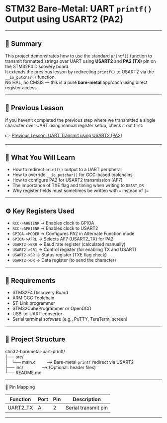 # STM32 Bare-Metal: UART `printf()` Output using USART2 (PA2)

---

## 📌 Summary

This project demonstrates how to use the standard `printf()` function to transmit formatted strings over UART using **USART2** and **PA2 (TX)** pin on the STM32F4 Discovery board.  
It extends the previous lesson by redirecting `printf()` to USART2 via the `__io_putchar()` function.  
No HAL, no CMSIS — this is a pure **bare-metal** approach using direct register access.

---

## 🔁 Previous Lesson

If you haven’t completed the previous step where we transmitted a single character over UART using manual register setup, check it out first:

👉 [Previous Lesson: UART Transmit using USART2 (PA2)](https://github.com/iek2443/stm32-baremetal-uart-tx)

---

## 🧠 What You Will Learn

- How to redirect `printf()` output to a UART peripheral
- How to override `__io_putchar()` for GCC-based toolchains
- How to configure PA2 for USART2 transmission (AF7)
- The importance of TXE flag and timing when writing to `USART_DR`
- Why register fields must sometimes be written with `=` instead of `|=`

---

## ⚙️ Key Registers Used

- `RCC->AHB1ENR` → Enables clock to GPIOA
- `RCC->APB1ENR` → Enables clock to USART2
- `GPIOA->MODER` → Configures PA2 in Alternate Function mode
- `GPIOA->AFRL`  → Selects AF7 (USART2_TX) for PA2
- `USART2->BRR`  → Baud rate register (calculated manually)
- `USART2->CR1`  → Control register (for enabling TX and USART)
- `USART2->SR`   → Status register (TXE flag check)
- `USART2->DR`   → Data register (to send the character)

---

## 🔧 Requirements

- STM32F4 Discovery Board
- ARM GCC Toolchain
- ST-Link programmer
- STM32CubeProgrammer or OpenOCD
- USB-to-UART converter
- Serial terminal software (e.g., PuTTY, TeraTerm, screen)

---

📁 Project Structure
--------------------

stm32-baremetal-uart-printf/\
├── src/\
│   └── main.c         --> Bare-metal `printf` redirect via USART2\
├── inc/               --> (Optional: header files)\
└── README.md

---

🧭 Pin Mapping

| Function         | Port | Pin | Description         |
|------------------|------|-----|---------------------|
| UART2_TX         | A    |  2  | Serial transmit pin |

---
